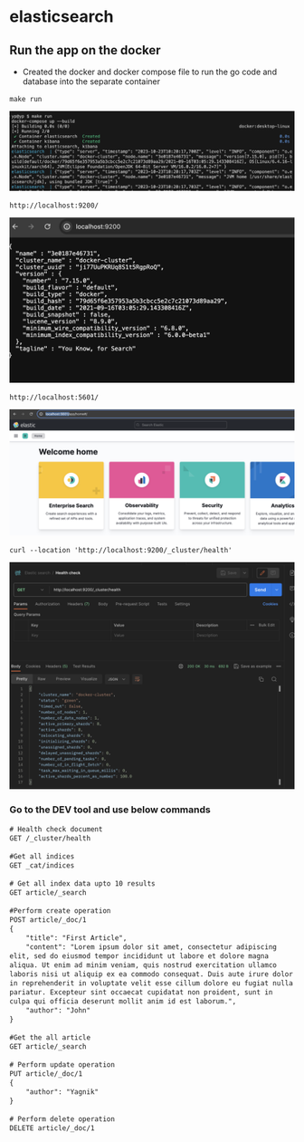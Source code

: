 # elasticsearch

## Run the app on the docker
 - Created the docker and docker compose file to run the go code and database into the separate container
```
make run
```
![Alt text](docs/image-3.png)

```
http://localhost:9200/
```
![Alt text](docs/image-1.png)

```
http://localhost:5601/
```
![Alt text](docs/image-2.png)

```
curl --location 'http://localhost:9200/_cluster/health'
```
![Alt text](docs/image.png)
### Go to the DEV tool and use below commands
```
# Health check document
GET /_cluster/health

#Get all indices
GET _cat/indices

# Get all index data upto 10 results
GET article/_search

#Perform create operation
POST article/_doc/1
{
    "title": "First Article",
    "content": "Lorem ipsum dolor sit amet, consectetur adipiscing elit, sed do eiusmod tempor incididunt ut labore et dolore magna aliqua. Ut enim ad minim veniam, quis nostrud exercitation ullamco laboris nisi ut aliquip ex ea commodo consequat. Duis aute irure dolor in reprehenderit in voluptate velit esse cillum dolore eu fugiat nulla pariatur. Excepteur sint occaecat cupidatat non proident, sunt in culpa qui officia deserunt mollit anim id est laborum.",
    "author": "John"
}

#Get the all article
GET article/_search

# Perform update operation
PUT article/_doc/1
{
    "author": "Yagnik"
}

# Perform delete operation
DELETE article/_doc/1
```